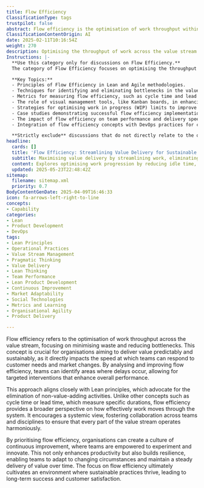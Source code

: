 ```yaml
---
title: Flow Efficiency
ClassificationType: tags
trustpilot: false
abstract: Flow efficiency is the optimisation of work throughput within a value stream, aimed at minimising waste and reducing bottlenecks. This concept is essential for organisations seeking to deliver value in a predictable and sustainable manner, as it significantly influences the speed at which teams can respond to customer demands and market fluctuations. By examining and enhancing flow efficiency, teams can pinpoint delays and implement targeted improvements that boost overall performance. This methodology is closely aligned with Lean principles, which emphasise the removal of non-value-adding activities. Unlike metrics such as cycle time or lead time that focus on specific durations, flow efficiency offers a comprehensive view of how effectively work progresses through the system, promoting collaboration across various teams and disciplines to ensure seamless operation throughout the value stream. By emphasising flow efficiency, organisations foster a culture of continuous improvement, empowering teams to innovate and experiment. This not only increases productivity but also enhances resilience, allowing teams to adapt to evolving circumstances while consistently delivering value. Ultimately, the focus on flow efficiency nurtures an environment conducive to sustainable practices, leading to long-term success and heightened customer satisfaction.
ClassificationContentOrigin: AI
date: 2025-02-11T10:16:54Z
weight: 270
description: Optimising the throughput of work across the value stream to improve speed and reduce bottlenecks.
Instructions: |-
  **Use this category only for discussions on Flow Efficiency.**  
  The category of Flow Efficiency focuses on optimising the throughput of work across the value stream to enhance speed and minimise bottlenecks. It is rooted in Lean and Agile philosophies, emphasising the importance of continuous improvement and the effective management of work in progress.

  **Key Topics:**
  - Principles of Flow Efficiency in Lean and Agile methodologies.
  - Techniques for identifying and eliminating bottlenecks in the value stream.
  - Metrics for measuring flow efficiency, such as cycle time and lead time.
  - The role of visual management tools, like Kanban boards, in enhancing flow.
  - Strategies for optimising work in progress (WIP) limits to improve throughput.
  - Case studies demonstrating successful flow efficiency implementations.
  - The impact of flow efficiency on team performance and delivery speed.
  - Integration of flow efficiency concepts with DevOps practices for continuous delivery.

  **Strictly exclude** discussions that do not directly relate to the optimisation of work throughput, such as unrelated project management methodologies, general productivity tips, or misinterpretations of Lean and Agile principles.
headline:
  cards: []
  title: 'Flow Efficiency: Streamlining Value Delivery for Sustainable Team Performance'
  subtitle: Maximising value delivery by streamlining work, eliminating delays, and fostering continuous improvement across teams for predictable, sustainable outcomes.
  content: Explores optimising work progression by reducing idle time, handoffs, and bottlenecks within value streams. Covers visualising workflow, measuring active versus waiting time, identifying constraints, and implementing systemic improvements to enhance predictability, adaptability, and sustainable delivery, drawing on flow theory, systems thinking, and empirical measurement.
  updated: 2025-05-23T22:48:42Z
sitemap:
  filename: sitemap.xml
  priority: 0.7
BodyContentGenDate: 2025-04-09T16:46:33
icon: fa-arrows-left-right-to-line
concepts:
- Capability
categories:
- Lean
- Product Development
- DevOps
tags:
- Lean Principles
- Operational Practices
- Value Stream Management
- Pragmatic Thinking
- Value Delivery
- Lean Thinking
- Team Performance
- Lean Product Development
- Continuous Improvement
- Market Adaptability
- Social Technologies
- Metrics and Learning
- Organisational Agility
- Product Delivery

---
```

Flow efficiency refers to the optimisation of work throughput across the value stream, focusing on minimising waste and reducing bottlenecks. This concept is crucial for organisations aiming to deliver value predictably and sustainably, as it directly impacts the speed at which teams can respond to customer needs and market changes. By analysing and improving flow efficiency, teams can identify areas where delays occur, allowing for targeted interventions that enhance overall performance.

This approach aligns closely with Lean principles, which advocate for the elimination of non-value-adding activities. Unlike other concepts such as cycle time or lead time, which measure specific durations, flow efficiency provides a broader perspective on how effectively work moves through the system. It encourages a systemic view, fostering collaboration across teams and disciplines to ensure that every part of the value stream operates harmoniously.

By prioritising flow efficiency, organisations can create a culture of continuous improvement, where teams are empowered to experiment and innovate. This not only enhances productivity but also builds resilience, enabling teams to adapt to changing circumstances and maintain a steady delivery of value over time. The focus on flow efficiency ultimately cultivates an environment where sustainable practices thrive, leading to long-term success and customer satisfaction.
